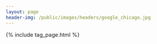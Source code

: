 ```yaml
---
layout: page
header-img: /public/images/headers/google_chicago.jpg
---
```


{% include tag_page.html %}
